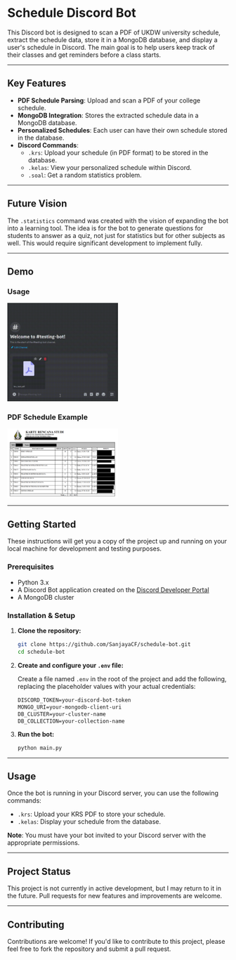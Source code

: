 # Schedule Discord Bot

This Discord bot is designed to scan a PDF of UKDW university schedule, extract the schedule data, store it in a MongoDB database, and display a user's schedule in Discord. The main goal is to help users keep track of their classes and get reminders before a class starts.

-----

## Key Features

  * **PDF Schedule Parsing**: Upload and scan a PDF of your college schedule.
  * **MongoDB Integration**: Stores the extracted schedule data in a MongoDB database.
  * **Personalized Schedules**: Each user can have their own schedule stored in the database.
  * **Discord Commands**:
      * `.krs`: Upload your schedule (in PDF format) to be stored in the database.
      * `.kelas`: View your personalized schedule within Discord.
      * `.soal`: Get a random statistics problem.

-----

## Future Vision

The `.statistics` command was created with the vision of expanding the bot into a learning tool. The idea is for the bot to generate questions for students to answer as a quiz, not just for statistics but for other subjects as well. This would require significant development to implement fully.

-----

## Demo

### Usage

<img src="illustration/testing.gif" alt="test Image" style="width:50%;" />

### PDF Schedule Example

<img src="illustration/krs_example.png" alt="example Image" style="width:50%;" />

-----

## Getting Started

These instructions will get you a copy of the project up and running on your local machine for development and testing purposes.

### Prerequisites

  * Python 3.x
  * A Discord Bot application created on the [Discord Developer Portal](https://discord.com/developers/applications)
  * A MongoDB cluster

### Installation & Setup

1.  **Clone the repository:**

    ```bash
    git clone https://github.com/SanjayaCF/schedule-bot.git
    cd schedule-bot
    ```

2.  **Create and configure your `.env` file:**

    Create a file named `.env` in the root of the project and add the following, replacing the placeholder values with your actual credentials:

    ```env
    DISCORD_TOKEN=your-discord-bot-token
    MONGO_URI=your-mongodb-client-uri
    DB_CLUSTER=your-cluster-name
    DB_COLLECTION=your-collection-name
    ```

3.  **Run the bot:**

    ```bash
    python main.py
    ```

-----

## Usage

Once the bot is running in your Discord server, you can use the following commands:

  * `.krs`: Upload your KRS PDF to store your schedule.
  * `.kelas`: Display your schedule from the database.

**Note**: You must have your bot invited to your Discord server with the appropriate permissions.

-----

## Project Status

This project is not currently in active development, but I may return to it in the future. Pull requests for new features and improvements are welcome.

-----

## Contributing

Contributions are welcome\! If you'd like to contribute to this project, please feel free to fork the repository and submit a pull request.
